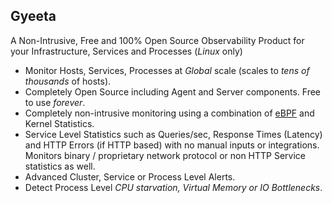 ## Gyeeta

A Non-Intrusive, Free and 100% Open Source Observability Product for your Infrastructure, Services and Processes (*Linux* only)

-  Monitor Hosts, Services, Processes at *Global* scale (scales to *tens of thousands* of hosts).
-  Completely Open Source including Agent and Server components. Free to use *forever*.
-  Completely non-intrusive monitoring using a combination of [eBPF](https://ebpf.io/) and Kernel Statistics.
-  Service Level Statistics such as Queries/sec, Response Times (Latency) and HTTP Errors (if HTTP based) with no manual inputs or integrations.
   Monitors binary / proprietary network protocol or non HTTP Service statistics as well.
-  Advanced Cluster, Service or Process Level Alerts.
-  Detect Process Level *CPU starvation, Virtual Memory or IO Bottlenecks*. 



